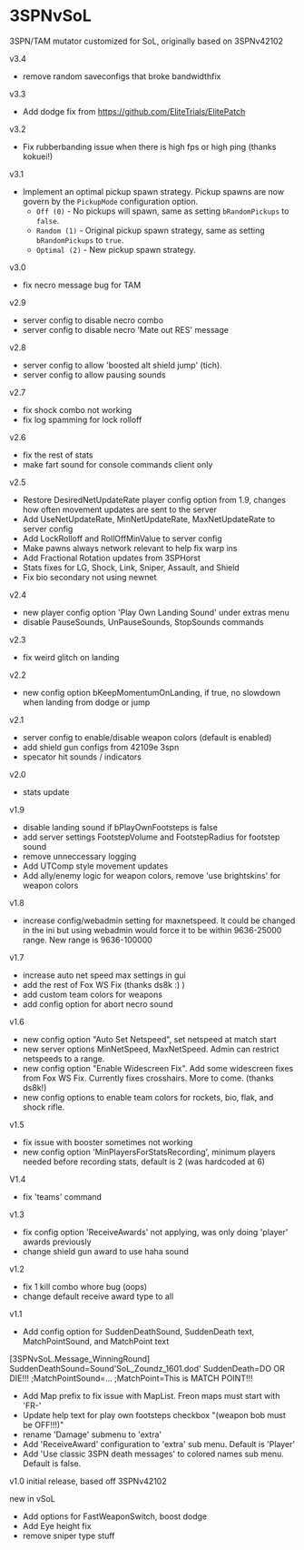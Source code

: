 # 3SPNvSoL
3SPN/TAM mutator customized for SoL, originally based on 3SPNv42102

v3.4
- remove random saveconfigs that broke bandwidthfix 

v3.3
- Add dodge fix from https://github.com/EliteTrials/ElitePatch 

v3.2
- Fix rubberbanding issue when there is high fps or high ping (thanks kokuei!)

v3.1
- Implement an optimal pickup spawn strategy. Pickup spawns are now govern by the `PickupMode` configuration option.
  - `Off (0)` - No pickups will spawn, same as setting `bRandomPickups` to `false`.
  - `Random (1)` - Original pickup spawn strategy, same as setting `bRandomPickups` to `true`.
  - `Optimal (2)` - New pickup spawn strategy.

v3.0
- fix necro message bug for TAM

v2.9
- server config to disable necro combo
- server config to disable necro 'Mate out RES' message

v2.8
- server config to allow 'boosted alt shield jump' (tich).  
- server config to allow pausing sounds

v2.7
- fix shock combo not working
- fix log spamming for lock rolloff

v2.6
- fix the rest of stats
- make fart sound for console commands client only

v2.5
- Restore DesiredNetUpdateRate player config option from 1.9, changes how often movement updates are sent to the server
- Add UseNetUpdateRate, MinNetUpdateRate, MaxNetUpdateRate to server config
- Add LockRolloff and RollOffMinValue to server config
- Make pawns always network relevant to help fix warp ins
- Add Fractional Rotation updates from 3SPHorst
- Stats fixes for LG, Shock, Link, Sniper, Assault, and Shield
- Fix bio secondary not using newnet

v2.4
- new player config option 'Play Own Landing Sound' under extras menu
- disable PauseSounds, UnPauseSounds, StopSounds commands

v2.3
- fix weird glitch on landing

v2.2
- new config option bKeepMomentumOnLanding, if true, no slowdown when landing from dodge or jump

v2.1
- server config to enable/disable weapon colors (default is enabled)
- add shield gun configs from 42109e 3spn
- specator hit sounds / indicators

v2.0
- stats update

v1.9
- disable landing sound if bPlayOwnFootsteps is false
- add server settings FootstepVolume and FootstepRadius for footstep sound
- remove unneccessary logging
- Add UTComp style movement updates
- Add ally/enemy logic for weapon colors, remove 'use brightskins' for weapon colors

v1.8
- increase config/webadmin setting for maxnetspeed.  It could be changed in the ini but using webadmin 
would force it to be within 9636-25000 range.  New range is 9636-100000

v1.7
- increase auto net speed max settings in gui
- add the rest of Fox WS Fix (thanks ds8k :) )
- add custom team colors for weapons
- add config option for abort necro sound

v1.6
- new config option "Auto Set Netspeed", set netspeed at match start
- new server options MinNetSpeed, MaxNetSpeed.  Admin can restrict netspeeds to a range.  
- new config option "Enable Widescreen Fix".  Add some widescreen fixes from Fox WS Fix.  Currently fixes crosshairs.  More to come.  (thanks ds8k!)
- new config options to enable team colors for rockets, bio, flak, and shock rifle.  

v1.5
- fix issue with booster sometimes not working
- new config option 'MinPlayersForStatsRecording', minimum players needed before recording stats, default is 2 (was hardcoded at 6)

V1.4
- fix 'teams' command

v1.3
- fix config option 'ReceiveAwards' not applying, was only doing 'player' awards previously
- change shield gun award to use haha sound

v1.2
- fix 1 kill combo whore bug (oops)
- change default receive award type to all

v1.1
- Add config option for SuddenDeathSound, SuddenDeath text, MatchPointSound, and MatchPoint text

[3SPNvSoL.Message_WinningRound]
SuddenDeathSound=Sound'SoL_Zoundz_1601.dod'
SuddenDeath=DO OR DIE!!!
;MatchPointSound=...
;MatchPoint=This is MATCH POINT!!!

- Add Map prefix to fix issue with MapList.  Freon maps must start with 'FR-'
- Update help text for play own footsteps checkbox "(weapon bob must be OFF!!!)"
- rename 'Damage' submenu to 'extra'
- Add 'ReceiveAward' configuration to 'extra' sub menu.  Default is 'Player'
- Add 'Use classic 3SPN death messages' to colored names sub menu. Default is false.


v1.0 initial release, based off 3SPNv42102

new in vSoL
- Add options for FastWeaponSwitch, boost dodge
- Add Eye height fix
- remove sniper type stuff
